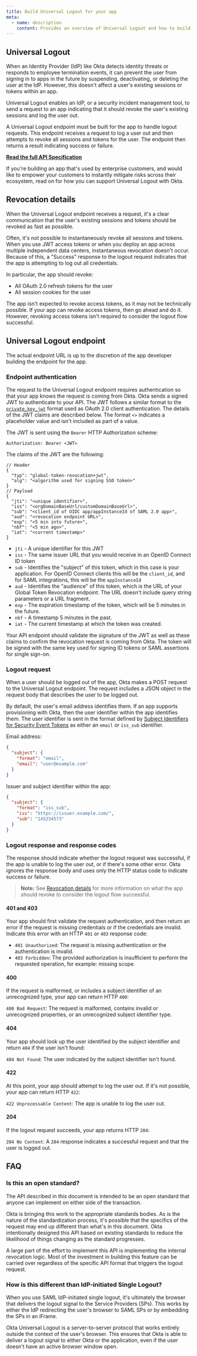 ```yaml
---
title: Build Universal Logout for your app
meta:
  - name: description
    content: Provides an overview of Universal Logout and how to build a Universal Logout endpoint
---
```


## Universal Logout

When an Identity Provider (IdP) like Okta detects identity threats or responds to employee termination events, it can prevent the user from signing in to apps in the future by suspending, deactivating, or deleting the user at the IdP. However, this doesn't affect a user's existing sessions or tokens within an app.

Universal Logout enables an IdP, or a security incident management tool, to send a request to an app indicating that it should revoke the user's existing sessions and log the user out.

A Universal Logout endpoint must be built for the app to handle logout requests. This endpoint receives a request to log a user out and then attempts to revoke all sessions and tokens for the user. The endpoint then returns a result indicating success or failure.

**[Read the full API Specification](https://datatracker.ietf.org/doc/html/draft-parecki-oauth-global-token-revocation)**

If you're building an app that's used by enterprise customers, and would like to empower your customers to instantly mitigate risks across their ecosystem, read on for how you can support Universal Logout with Okta.

## Revocation details

When the Universal Logout endpoint receives a request, it's a clear communication that the user's existing sessions and tokens should be revoked as fast as possible.

Often, it's not possible to instantaneously revoke all sessions and tokens. When you use JWT access tokens or when you deploy an app across multiple independent data centers, instantaneous revocation doesn't occur. Because of this, a "Success" response to the logout request indicates that the app is attempting to log out all credentials.

In particular, the app should revoke:

* All OAuth 2.0 refresh tokens for the user
* All session cookies for the user

The app isn't expected to revoke access tokens, as it may not be technically possible. If your app can revoke access tokens, then go ahead and do it. However, revoking access tokens isn't required to consider the logout flow successful.

## Universal Logout endpoint

The actual endpoint URL is up to the discretion of the app developer building the endpoint for the app.

### Endpoint authentication

The request to the Universal Logout endpoint requires authentication so that your app knows the request is coming from Okta. Okta sends a signed JWT to authenticate to your API. The JWT follows a similar format to the [`private_key_jwt`](https://developer.okta.com/docs/api/openapi/okta-oauth/guides/client-auth/#jwt-with-private-key) format used as OAuth 2.0 client authentication. The details of the JWT claims are described below. The format `<>` indicates a placeholder value and isn't included as part of a value.

The JWT is sent using the `Bearer` HTTP Authorization scheme:

```
Authorization: Bearer <JWT>
```

The claims of the JWT are the following:

```
// Header
{
  "typ": "global-token-revocation+jwt",
  "alg": "<algorithm used for signing SSO token>"
}
// Payload
{
  "jti": "<unique identifier>",
  "iss": "<orgDomainBaseUrl/customDomainBaseUrl>",
  "sub": "<client_id of OIDC app/appInstanceId of SAML 2.0 app>",
  "aud": "<revocation endpoint URL>",
  "exp": "<5 min into future>",
  "nbf": "<5 min ago>",
  "iat": "<current timestamp>"
}
```

* `jti` - A unique identifier for this JWT
* `iss` - The same issuer URL that you would receive in an OpenID Connect ID token
* `sub` - Identifies the "subject" of this token, which in this case is your application. For OpenID Connect clients this will be the `client_id`, and for SAML integrations, this will be the `appInstanceId`
* `aud` - Identifies the "audience" of this token, which is the URL of your Global Token Revocation endpoint. The URL doesn't include query string parameters or a URL fragment.
* `exp` - The expiration timestamp of the token, which will be 5 minutes in the future.
* `nbf` - A timestamp 5 minutes in the past.
* `iat` - The current timestamp at which the token was created.

Your API endpoint should validate the signature of the JWT as well as these claims to confirm the revocation request is coming from Okta. The token will be signed with the same key used for signing ID tokens or SAML assertions for single sign-on.


### Logout request

When a user should be logged out of the app, Okta makes a POST request to the Universal Logout endpoint. The request includes a JSON object in the request body that describes the user to be logged out.

By default, the user's email address identifies them. If an app supports provisioning with Okta, then the user identifier within the app identifies them. The user identifier is sent in the format defined by [Subject Identifiers for Security Event Tokens](https://datatracker.ietf.org/doc/html/draft-ietf-secevent-subject-identifiers-18) as either an `email` or `iss_sub` identifier.

Email address:

```JSON
{
  "subject": {
    "format": "email",
    "email": "user@example.com"
  }
}
```

Issuer and subject identifier within the app:

```JSON
{
  "subject": {
    "format": "iss_sub",
    "iss": "https://issuer.example.com/",
    "sub": "145234573"
  }
}
```

### Logout response and response codes

The response should indicate whether the logout request was successful, if the app is unable to log the user out, or if there's some other error. Okta ignores the response body and uses only the HTTP status code to indicate success or failure.

> **Note:** See [Revocation details](#revocation-details) for more information on what the app should revoke to consider the logout flow successful.

#### 401 and 403

Your app should first validate the request authentication, and then return an error if the request is missing credentials or if the credentials are invalid. Indicate this error with an HTTP `401` or `403` response code:

* `401 Unauthorized`: The request is missing authentication or the authentication is invalid.
* `403 Forbidden`: The provided authorization is insufficient to perform the requested operation, for example: missing scope.

#### 400

If the request is malformed, or includes a subject identifier of an unrecognized type, your app can return HTTP `400`:

`400 Bad Request`: The request is malformed, contains invalid or unrecognized properties, or an unrecognized subject identifier type.

#### 404

Your app should look up the user identified by the subject identifier and return `404` if the user isn't found:

`404 Not Found`: The user indicated by the subject identifier isn't found.

#### 422

At this point, your app should attempt to log the user out. If it's not possible, your app can return HTTP `422`:

`422 Unprocessable Content`: The app is unable to log the user out.

#### 204

If the logout request succeeds, your app returns HTTP `204`:

`204 No Content`: A `204` response indicates a successful request and that the user is logged out.

<!--
## Share the details of your logout endpoint

To be included in Okta's launch of Universal Logout, we'll need the details of your logout endpoint that are not part of this specification. In particular, we need to know:

* The URL of your Universal Logout endpoint
* What type of API authentication your endpoint uses
-->

## FAQ

### Is this an open standard?

The API described in this document is intended to be an open standard that anyone can implement on either side of the transaction.

Okta is bringing this work to the appropriate standards bodies. As is the nature of the standardization process, it's possible that the specifics of the request may end up different than what's in this document. Okta intentionally designed this API based on existing standards to reduce the likelihood of things changing as the standard progresses.

A large part of the effort to implement this API is implementing the internal revocation logic. Most of the investment in building this feature can be carried over regardless of the specific API format that triggers the logout request.

### How is this different than IdP-initiated Single Logout?

When you use SAML IdP-initiated single logout, it's ultimately the browser that delivers the logout signal to the Service Providers (SPs). This works by either the IdP redirecting the user's browser to SAML SPs or by embedding the SPs in an iFrame.

Okta Universal Logout is a server-to-server protocol that works entirely outside the context of the user's browser. This ensures that Okta is able to deliver a logout signal to either Okta or the application, even if the user doesn't have an active browser window open.
